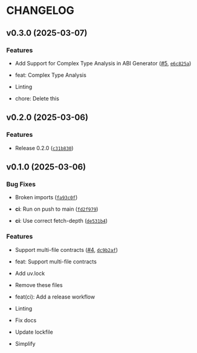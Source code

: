 # CHANGELOG


## v0.3.0 (2025-03-07)

### Features

- Add Support for Complex Type Analysis in ABI Generator
  ([#5](https://github.com/r-near/near-abi-py/pull/5),
  [`e6c825a`](https://github.com/r-near/near-abi-py/commit/e6c825a52ab1967198916a25bdd02fe31e0b1a21))

* feat: Complex Type Analysis

* Linting

* chore: Delete this


## v0.2.0 (2025-03-06)

### Features

- Release 0.2.0
  ([`c31b830`](https://github.com/r-near/near-abi-py/commit/c31b83037ce731f42b2ef7c0ce6acfe6249edb4b))


## v0.1.0 (2025-03-06)

### Bug Fixes

- Broken imports
  ([`fa93c0f`](https://github.com/r-near/near-abi-py/commit/fa93c0f7d81a65caf52d0e55abb981ee459329d5))

- **ci**: Run on push to main
  ([`fd2f979`](https://github.com/r-near/near-abi-py/commit/fd2f979497384d39e36ff167c96bd6f7e0fbc306))

- **ci**: Use correct fetch-depth
  ([`de531b4`](https://github.com/r-near/near-abi-py/commit/de531b403d448babe54d2a28151df3b753b0427e))

### Features

- Support multi-file contracts ([#4](https://github.com/r-near/near-abi-py/pull/4),
  [`dc9b2af`](https://github.com/r-near/near-abi-py/commit/dc9b2afc545c0e9af7e11b263f3be950282f5808))

* feat: Support multi-file contracts

* Add uv.lock

* Remove these files

* feat(ci): Add a release workflow

* Linting

* Fix docs

* Update lockfile

* Simplify
